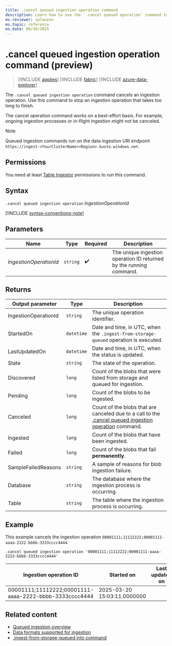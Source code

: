 ```yaml
---
title: .cancel queued ingestion operation command
description: Learn how to use the `.cancel queued operation` command to cancel a long-running operation.
ms.reviewer: vplauzon
ms.topic: reference
ms.date: 09/30/2025
---
```

# .cancel queued ingestion operation command (preview)

> [!INCLUDE [applies](../../includes/applies-to-version/applies.md)] [!INCLUDE [fabric](../../includes/applies-to-version/fabric.md)] [!INCLUDE [azure-data-explorer](../../includes/applies-to-version/azure-data-explorer.md)]

The `.cancel queued ingestion operation` command cancels an ingestion operation. Use this command to stop an ingestion operation that takes too long to finish.

The cancel operation command works on a best-effort basis. For example, ongoing ingestion processes or in-flight ingestion might not be canceled.

> [!NOTE]
>
> Queued ingestion commands run on the data ingestion URI endpoint `https://ingest-<YourClusterName><Region>.kusto.windows.net`.

## Permissions

You need at least [Table Ingestor](../../access-control/role-based-access-control.md) permissions to run this command.

## Syntax

`.cancel queued ingestion operation` *IngestionOperationId*

[!INCLUDE [syntax-conventions-note](../../includes/syntax-conventions-note.md)]

## Parameters

| Name | Type | Required | Description |
|--|--|--|--|
| *IngestionOperationId* | `string` |  :heavy_check_mark: | The unique ingestion operation ID returned by the running command.|

## Returns

|Output parameter |Type |Description|
|---|---|---|
|IngestionOperationId | `string` |The unique operation identifier.|
|StartedOn | `datetime` |Date and time, in UTC, when the `.ingest-from-storage-queued` operation is executed.|
|LastUpdatedOn | `datetime` |Date and time, in UTC, when the status is updated.|
|State | `string` |The state of the operation.|
|Discovered | `long` |Count of the blobs that were listed from storage and queued for ingestion.|
|Pending | `long` |Count of the blobs to be ingested.|
|Canceled | `long` |Count of the blobs that are canceled due to a call to the [.cancel queued ingestion operation](cancel-queued-ingestion-operation-command.md) command.|
|Ingested | `long` |Count of the blobs that have been ingested.|
|Failed | `long` |Count of the blobs that fail **permanently**.|
|SampleFailedReasons | `string` |A sample of reasons for blob ingestion failure.|
|Database | `string` |The database where the ingestion process is occurring.|
|Table | `string` | The table where the ingestion process is occurring.|

## Example

This example cancels the ingestion operation `00001111;11112222;00001111-aaaa-2222-bbbb-3333cccc4444`.

```Kusto
.cancel queued ingestion operation '00001111;11112222;00001111-aaaa-2222-bbbb-3333cccc4444'
```

|Ingestion operation ID|Started on|Last updated on|State|Discovered|Pending|Canceled|Ingested|Failed|Sample failed reasons|Database|Table|
|--|--|--|--|--|--|--|--|--|--|--|--|
|00001111;11112222;00001111-aaaa-2222-bbbb-3333cccc4444|2025-03-20 15:03:11.0000000||Canceled|10|10|0|0|0||TestDatabase|Logs|

## Related content

* [Queued ingestion overview](queued-ingestion-overview.md)
* [Data formats supported for ingestion](../../ingestion-supported-formats.md)
* [.ingest-from-storage-queued into command](ingest-from-storage-queued.md)
